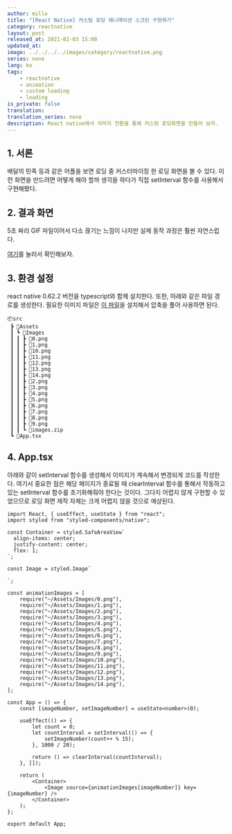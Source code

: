 ```yaml
---
author: millo
title: "[React Native] 커스텀 로딩 애니메이션 스크린 구현하기"
category: reactnative
layout: post
released_at: 2021-02-03 15:00
updated_at:
image: ../../../../images/category/reactnative.png
series: none
lang: ko
tags:
    - reactnative
    - animation
    - custom loading
    - loading
is_private: false
translation:
translation_series: none
description: React native에서 이미지 전환을 통해 커스텀 로딩화면을 만들어 보자.
---
```


## 1. 서론

배달의 민족 등과 같은 어플을 보면 로딩 중 커스터마이징 한 로딩 화면을 볼 수 있다. 이런 화면을 만드려면 어떻게 해야 할까 생각을 하다가 직접 setInterval 함수를 사용해서 구현해봤다.

## 2. 결과 화면

5초 짜리 GIF 파일이어서 다소 끊기는 느낌이 나지만 실제 동작 과정은 훨씬 자연스럽다.

[여기](https://img1.daumcdn.net/thumb/R1280x0/?scode=mtistory2&fname=https%3A%2F%2Fblog.kakaocdn.net%2Fdn%2FIvZr9%2FbtqVFCQZ91c%2FKWInklXTQeZ6LKthAYyH2k%2Fimg.gif)를 눌러서 확인해보자.

## 3. 환경 설정

react native 0.62.2 버전을 typescript와 함께 설치한다. 또한, 아래와 같은 파일 경로를 생성한다. 필요한 이미지 파일은 [이 파일](https://blog.kakaocdn.net/dn/sgJUl/btqVK9AiR93/ytDrDK3geAm6YjPh0CF4g1/images.zip?attach=1&knm=tfile.zip)을 설치해서 압축을 풀어 사용하면 된다.

```
📦src
 ┣ 📂Assets
 ┃ ┗ 📂Images
 ┃ ┃ ┣ 📜0.png
 ┃ ┃ ┣ 📜1.png
 ┃ ┃ ┣ 📜10.png
 ┃ ┃ ┣ 📜11.png
 ┃ ┃ ┣ 📜12.png
 ┃ ┃ ┣ 📜13.png
 ┃ ┃ ┣ 📜14.png
 ┃ ┃ ┣ 📜2.png
 ┃ ┃ ┣ 📜3.png
 ┃ ┃ ┣ 📜4.png
 ┃ ┃ ┣ 📜5.png
 ┃ ┃ ┣ 📜6.png
 ┃ ┃ ┣ 📜7.png
 ┃ ┃ ┣ 📜8.png
 ┃ ┃ ┣ 📜9.png
 ┃ ┃ ┗ 📜images.zip
 ┗ 📜App.tsx
```

## 4. App.tsx

아래와 같이 setInterval 함수를 생성해서 이미지가 계속해서 변경되게 코드를 작성한다. 여기서 중요한 점은 해당 페이지가 종료될 때 clearInterval 함수를 통해서 작동하고 있는 setInterval 함수를 초기화해줘야 한다는 것이다. 그다지 어렵지 않게 구현할 수 있었으므로 로딩 화면 제작 자체는 크게 어렵지 않을 것으로 예상된다.

```tsx
import React, { useEffect, useState } from "react";
import styled from "styled-components/native";

const Container = styled.SafeAreaView`
  align-items: center;
  justify-content: center;
  flex: 1;
`;

const Image = styled.Image`

`;

const animationImages = [
    require("~/Assets/Images/0.png"),
    require("~/Assets/Images/1.png"),
    require("~/Assets/Images/2.png"),
    require("~/Assets/Images/3.png"),
    require("~/Assets/Images/4.png"),
    require("~/Assets/Images/5.png"),
    require("~/Assets/Images/6.png"),
    require("~/Assets/Images/7.png"),
    require("~/Assets/Images/8.png"),
    require("~/Assets/Images/9.png"),
    require("~/Assets/Images/10.png"),
    require("~/Assets/Images/11.png"),
    require("~/Assets/Images/12.png"),
    require("~/Assets/Images/13.png"),
    require("~/Assets/Images/14.png"),
];

const App = () => {
    const [imageNumber, setImageNumber] = useState<number>(0);

    useEffect(() => {
        let count = 0;
        let countInterval = setInterval(() => {
            setImageNumber(count++ % 15);
        }, 1000 / 20);

        return () => clearInterval(countInterval);
    }, []);

    return (
        <Container>
            <Image source={animationImages[imageNumber]} key={imageNumber} />
        </Container>
    );
};

export default App;
```
